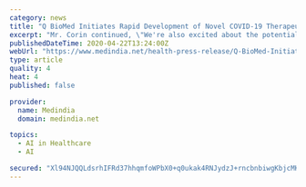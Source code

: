 ```yaml
---
category: news
title: "Q BioMed Initiates Rapid Development of Novel COVID-19 Therapeutics"
excerpt: "Mr. Corin continued, \"We're also excited about the potential synergy between virus directed treatments such as remdesivir and Mannin's host-directed therapeutics. Mannin's therapy targets the common physiological pathways that become compromised during any viral infection. Consequently, co-administering an antiviral drug with Mannin's ..."
publishedDateTime: 2020-04-22T13:24:00Z
webUrl: "https://www.medindia.net/health-press-release/Q-BioMed-Initiates-Rapid-Development-of-Novel-COVID-19-Therapeutics-463539-1.htm"
type: article
quality: 4
heat: 4
published: false

provider:
  name: Medindia
  domain: medindia.net

topics:
  - AI in Healthcare
  - AI

secured: "Xl94NJQQLdsrhIFRd37hhqmfoWPbX0+q0ukak4RNJydzJ+rncbnbiwgKbjcMKSWMlrCuW24D7f45/kr99+BG32Zs9yf6nEnFZQwm4x0MWRXcG0OkneUzd/tDxqPAwLosIld6IhkjovaMoDmYXy3Yi/m9jOMY+rNwXpHd0uh+e29tlnXs/ljoiYzR15OJ+ijdjirMLEUk6P7VF2j5L19Vnzih4uLt86qrAYOyJuaU+LasnNLlhRDJbRzscos+nlkV2Mwn4sgag+C1sH3Bf+amAdAWBjBar8LtwtY9JDRJZ12Q4tZgJ9cStAv4EMTxOQx5;iZuCeKmKd7jPrFuj6JCazw=="
---
```


